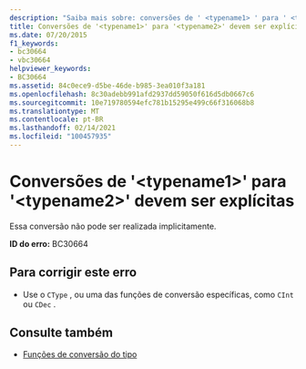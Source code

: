 ```yaml
---
description: "Saiba mais sobre: conversões de ' <typename1> ' para ' <typename2> ' devem ser explícitas"
title: Conversões de '<typename1>' para '<typename2>' devem ser explícitas
ms.date: 07/20/2015
f1_keywords:
- bc30664
- vbc30664
helpviewer_keywords:
- BC30664
ms.assetid: 84c0ece9-d5be-46de-b985-3ea010f3a181
ms.openlocfilehash: 8c30adebb991afd2937dd59050f616d5db0667c6
ms.sourcegitcommit: 10e719780594efc781b15295e499c66f316068b8
ms.translationtype: MT
ms.contentlocale: pt-BR
ms.lasthandoff: 02/14/2021
ms.locfileid: "100457935"
---
```

# <a name="conversions-from-typename1-to-typename2-must-be-explicit"></a>Conversões de '\<typename1>' para '\<typename2>' devem ser explícitas

Essa conversão não pode ser realizada implicitamente.  
  
 **ID do erro:** BC30664  
  
## <a name="to-correct-this-error"></a>Para corrigir este erro  
  
- Use o `CType` , ou uma das funções de conversão específicas, como `CInt` ou `CDec` .  
  
## <a name="see-also"></a>Consulte também

- [Funções de conversão do tipo](../language-reference/functions/type-conversion-functions.md)
